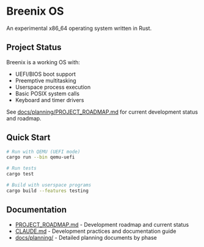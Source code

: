 # Breenix OS

An experimental x86_64 operating system written in Rust.

## Project Status

Breenix is a working OS with:
- UEFI/BIOS boot support
- Preemptive multitasking
- Userspace process execution
- Basic POSIX system calls
- Keyboard and timer drivers

See [docs/planning/PROJECT_ROADMAP.md](docs/planning/PROJECT_ROADMAP.md) for current development status and roadmap.

## Quick Start

```bash
# Run with QEMU (UEFI mode)
cargo run --bin qemu-uefi

# Run tests
cargo test

# Build with userspace programs
cargo build --features testing
```

## Documentation

- [PROJECT_ROADMAP.md](docs/planning/PROJECT_ROADMAP.md) - Development roadmap and current status
- [CLAUDE.md](CLAUDE.md) - Development practices and documentation guide
- [docs/planning/](docs/planning/) - Detailed planning documents by phase
